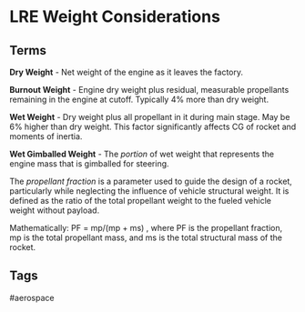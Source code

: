 # LRE Weight Considerations  

## Terms
**Dry Weight** - Net weight of the engine as it leaves the factory.

**Burnout Weight** - Engine dry weight plus residual, measurable propellants remaining in the engine at cutoff. Typically 4% more than dry weight.

**Wet Weight** - Dry weight plus all propellant in it during main stage. May be 6% higher than dry weight. This factor significantly affects CG of rocket and moments of inertia.

**Wet Gimballed Weight** - The *portion* of wet weight that represents the engine mass that is gimballed for steering.


The *propellant fraction* is a parameter used to guide the design of a rocket, particularly while neglecting the influence of vehicle structural weight.
It is defined as the ratio of the total propellant weight to the fueled vehicle weight without payload.

Mathematically:
PF = mp/(mp + ms)
, where PF is the propellant fraction, mp is the total propellant mass, and ms is the total structural mass of the rocket.

## Tags
#aerospace
